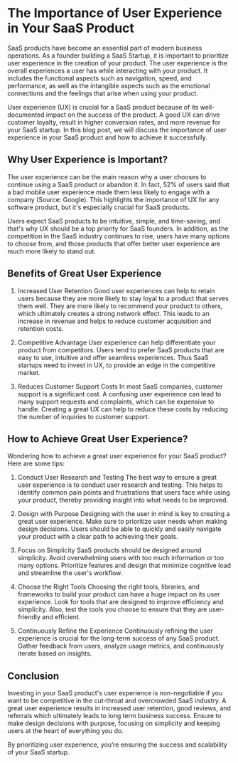 # The Importance of User Experience in Your SaaS Product

SaaS products have become an essential part of modern business operations. As a founder building a SaaS Startup, it is important to prioritize user experience in the creation of your product. The user experience is the overall experiences a user has while interacting with your product. It includes the functional aspects such as navigation, speed, and performance, as well as the intangible aspects such as the emotional connections and the feelings that arise when using your product. 

User experience (UX) is crucial for a SaaS product because of its well-documented impact on the success of the product. A good UX can drive customer loyalty, result in higher conversion rates, and more revenue for your SaaS startup. In this blog post, we will discuss the importance of user experience in your SaaS product and how to achieve it successfully.

## Why User Experience is Important?

The user experience can be the main reason why a user chooses to continue using a SaaS product or abandon it. In fact, 52% of users said that a bad mobile user experience made them less likely to engage with a company (Source: Google). This highlights the importance of UX for any software product, but it's especially crucial for SaaS products.

Users expect SaaS products to be intuitive, simple, and time-saving, and that's why UX should be a top priority for SaaS founders. In addition, as the competition in the SaaS industry continues to rise, users have many options to choose from, and those products that offer better user experience are much more likely to stand out.

## Benefits of Great User Experience

1. Increased User Retention
Good user experiences can help to retain users because they are more likely to stay loyal to a product that serves them well. They are more likely to recommend your product to others, which ultimately creates a strong network effect. This leads to an increase in revenue and helps to reduce customer acquisition and retention costs.

2. Competitive Advantage
User experience can help differentiate your product from competitors. Users tend to prefer SaaS products that are easy to use, intuitive and offer seamless experiences. Thus SaaS startups need to invest in UX, to provide an edge in the competitive market.

3. Reduces Customer Support Costs
In most SaaS companies, customer support is a significant cost. A confusing user experience can lead to many support requests and complaints, which can be expensive to handle. Creating a great UX can help to reduce these costs by reducing the number of inquiries to customer support.

## How to Achieve Great User Experience?

Wondering how to achieve a great user experience for your SaaS product? Here are some tips:

1. Conduct User Research and Testing
The best way to ensure a great user experience is to conduct user research and testing. This helps to identify common pain points and frustrations that users face while using your product, thereby providing insight into what needs to be improved.

2. Design with Purpose
Designing with the user in mind is key to creating a great user experience. Make sure to prioritize user needs when making design decisions. Users should be able to quickly and easily navigate your product with a clear path to achieving their goals.

3. Focus on Simplicity
SaaS products should be designed around simplicity. Avoid overwhelming users with too much information or too many options. Prioritize features and design that minimize cognitive load and streamline the user's workflow.

4. Choose the Right Tools
Choosing the right tools, libraries, and frameworks to build your product can have a huge impact on its user experience. Look for tools that are designed to improve efficiency and simplicity. Also, test the tools you choose to ensure that they are user-friendly and efficient.

5. Continuously Refine the Experience
Continuously refining the user experience is crucial for the long-term success of any SaaS product. Gather feedback from users, analyze usage metrics, and continuously iterate based on insights. 

## Conclusion

Investing in your SaaS product's user experience is non-negotiable if you want to be competitive in the cut-throat and overcrowded SaaS industry. A great user experience results in increased user retention, good reviews, and referrals which ultimately leads to long term business success. Ensure to make design decisions with purpose, focusing on simplicity and keeping users at the heart of everything you do. 

By prioritizing user experience, you’re ensuring the success and scalability of your SaaS startup.